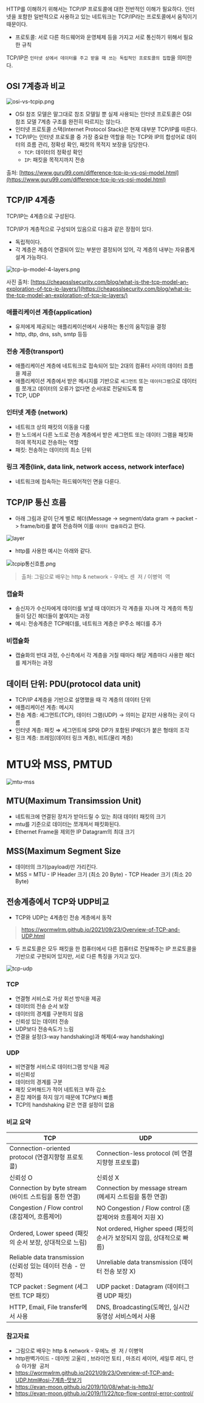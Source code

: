 HTTP를 이해하기 위해서는 TCP/IP 프로토콜에 대한 전반적인 이해가 필요하다. 인터넷을 포함한 일반적으로 사용하고 있는 네트워크는 TCP/IP라는 프로토콜에서 움직이기 때문이다.

- 프로토콜: 서로 다른 하드웨어와 운영체제 등을 가지고 서로 통신하기 위해서 필요한 규칙

TCP/IP은 `인터넷 상에서 데이터를 주고 받을 때 쓰는 독립적인 프로토콜의 집합`을 의미한다.

## OSI 7계층과 비교

![osi-vs-tcpip.png](./osi-vs-tcpip.png)

- OSI 참조 모델은 말그대로 참조 모델일 뿐 실제 사용되는 인터넷 프로토콜은 OSI 참조 모델 7계층 구조를 완전히 따르지는 않는다.
- 인터넷 프로토콜 스택(Internet Protocol Stack)은 현재 대부분 TCP/IP를 따른다.
- TCP/IP는 인터넷 프로토콜 중 가장 중요한 역할을 하는 TCP와 IP의 합성어로 데이터의 흐름 관리, 정확성 확인, 패킷의 목적지 보장을 담당한다.
  - `TCP`: 데이터의 정확성 확인
  - `IP`: 패킷을 목적지까지 전송

출처: [https://www.guru99.com/difference-tcp-ip-vs-osi-model.html](https://www.guru99.com/difference-tcp-ip-vs-osi-model.html)

## TCP/IP 4계층

TCP/IP는 4계층으로 구성된다.

TCP/IP가 계층적으로 구성되어 있음으로 다음과 같은 장점이 있다.

- 독립적이다.
- 각 계층은 계층이 연결되어 있는 부분만 결정되어 있어, 각 계층의 내부는 자유롭게 설계 가능하다.

![tcp-ip-model-4-layers.png](./tcp-ip-model-4-layers.png)

사진 출처: [https://cheapsslsecurity.com/blog/what-is-the-tcp-model-an-exploration-of-tcp-ip-layers/](https://cheapsslsecurity.com/blog/what-is-the-tcp-model-an-exploration-of-tcp-ip-layers/)

### 애플리케이션 계층(application)

- 유저에게 제공되는 애플리케이션에서 사용하는 통신의 움직임을 결정
- http, dtp, dns, ssh, smtp 등등

### 전송 계층(transport)

- 애플리케이션 계층에 네트워크로 접속되어 있는 2대의 컴퓨터 사이의 데이터 흐름을 제공
- 애플리케이션 계층에서 받은 메시지를 기반으로 `세그먼트` 또는 `데이터그램`으로 데이터를 쪼개고 데이터의 오류가 없다면 순서대로 전달되도록 함
- TCP, UDP

### 인터넷 계층 (network)

- 네트워크 상의 패킷의 이동을 다룸
- 한 노드에서 다른 노드로 전송 계층에서 받은 세그먼트 또는 데이터 그램을 패킷화하여 목적지로 전송하는 역할
- 패킷: 전송하는 데이터의 최소 단위

### 링크 계층(link, data link, network access, network interface)

- 네트워크에 접속하는 하드웨어적인 면을 다룬다.

## TCP/IP 통신 흐름

- 아래 그림과 같이 단계 별로 헤더(Message -> segment/data gram -> packet -> frame/bit)를 붙여 전송하며 이를 `데이터 캡슐화`라고 한다.

![layer](./layer.png)

- http를 사용한 예시는 아래와 같다.

![tcpip통신흐름.png](./tcpip%ED%86%B5%EC%8B%A0%ED%9D%90%EB%A6%84.png)

> 출처: 그림으로 배우는 http & network - 우에노 센  저 / 이병억  역

### 캡슐화

- 송신자가 수신자에게 데이터를 보낼 때 데이터가 각 계층을 지나며 각 계층의 특징들이 담긴 헤더들이 붙여지는 과정
- 예시: 전송계층은 TCP헤더를, 네트워크 계층은 IP주소 헤더를 추가

### 비캡슐화

- 캡슐화의 반대 과정, 수신측에서 각 계층을 거칠 때마다 해당 계층마다 사용한 헤더를 제거하는 과정

## 데이터 단위: PDU(protocol data unit)

- TCP/IP 4계층을 기반으로 설명했을 때 각 계층의 데이터 단위
- 애플리케이션 계층: 메시지
- 전송 계층: 세그먼트(TCP), 데이터 그램(UDP) → 의미는 같지만 사용하는 곳이 다름
- 인터넷 계층: 패킷 ⇒ 세그먼트에 SP와 DP가 포함된 IP헤더가 붙은 형태의 조각
- 링크 계층: 프레임(데이터 링크 계층), 비트(물리 계층)

# MTU와 MSS, PMTUD

![mtu-mss](mtu-mss.png)

## MTU(Maximum Transimssion Unit)

- 네트워크에 연결된 장치가 받아드릴 수 있는 최대 데이터 패킷의 크기
- mtu를 기준으로 데이터는 쪼개져서 패킷화된다.
- Ethernet Frame을 제외한 IP Datagram의 최대 크기

## MSS(Maximum Segment Size

- 데이터의 크기(payload)만 가리킨다.
- MSS = MTU - IP Header 크기 (최소 20 Byte) - TCP Header 크기 (최소 20 Byte)

## 전송계층에서 TCP와 UDP비교

- TCP와 UDP는 4계층인 전송 계층에서 동작

> https://wormwlrm.github.io/2021/09/23/Overview-of-TCP-and-UDP.html

- 두 프로토콜은 모두 패킷을 한 컴퓨터에서 다른 컴퓨터로 전달해주는 IP 프로토콜을 기반으로 구현되어 있지만, 서로 다른 특징을 가지고 있다.

![tcp-udp](./tcp-udp-compare.png)

### TCP

- 연결형 서비스로 가상 회선 방식을 제공
- 데이터의 전송 순서 보장
- 데이터의 경계를 구분하지 않음
- 신뢰성 있는 데이터 전송
- UDP보다 전송속도가 느림
- 연결을 설정(3-way handshaking)과 해제(4-way handshaking)

### UDP

- 비연결형 서비스로 데이터그램 방식을 제공
- 비신뢰성
- 데이터의 경계를 구분
- 패킷 오버해드가 적어 네트워크 부하 감소
- 혼잡 제어를 하지 않기 때문에 TCP보다 빠름
- TCP의 handshaking 같은 연결 설정이 없음

### 비교 요약

| TCP                                                           | UDP                                                                      |
| ------------------------------------------------------------- | ------------------------------------------------------------------------ |
| Connection-oriented protocol (연결지향형 프로토콜)            | Connection-less protocol (비 연결지향형 프로토콜)                        |
| 신뢰성 O                                                      | 신뢰성 X                                                                 |
| Connection by byte stream (바이트 스트림을 통한 연결)         | Connection by message stream (메세지 스트림을 통한 연결)                 |
| Congestion / Flow control (혼잡제어, 흐름제어)                | NO Congestion / Flow control (혼잡제어와 흐름제어 지원 X)                |
| Ordered, Lower speed (패킷의 순서 보장, 상대적으로 느림)      | Not ordered, Higher speed (패킷의 순서가 보장되지 않음, 상대적으로 빠름) |
| Reliable data transmission (신뢰성 있는 데이터 전송 - 안정적) | Unreliable data transmission (데이터 전송 보장 X)                        |
| TCP packet : Segment (세그먼트 TCP 패킷)                      | UDP packet : Datagram (데이터그램 UDP 패킷)                              |
| HTTP, Email, File transfer에서 사용                           | DNS, Broadcasting(도메인, 실시간 동영상 서비스에서 사용                  |

### 참고자료

- 그림으로 배우는 http & network - 우에노 센  저 / 이병억
- http완벽가이드 - 데이빗 고울리 , 브라이언 토티 , 마조리 세이어, 세일루 레디, 안슈 아가왈  공저
- https://wormwlrm.github.io/2021/09/23/Overview-of-TCP-and-UDP.html#osi-7계층-맛보기
- https://evan-moon.github.io/2019/10/08/what-is-http3/
- https://evan-moon.github.io/2019/11/22/tcp-flow-control-error-control/
